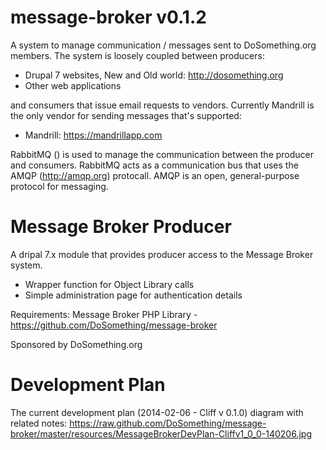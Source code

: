message-broker v0.1.2
==============

A system to manage communication / messages sent to DoSomething.org members.
The system is loosely coupled between producers:

- Drupal 7 websites, New and Old world: http://dosomething.org
- Other web applications

and consumers that issue email requests to vendors. Currently Mandrill is the
only vendor for sending messages that's supported:

- Mandrill: https://mandrillapp.com

RabbitMQ () is used to manage the communication between the producer and
consumers. RabbitMQ acts as a communication bus that uses the AMQP
(http://amqp.org) protocall. AMQP is an open, general-purpose protocol for
messaging.


Message Broker Producer
=================

A dripal 7.x module that provides producer access to the Message Broker system.
* Wrapper function for Object Library calls
* Simple administration page for authentication details

Requirements:
Message Broker PHP Library - https://github.com/DoSomething/message-broker

Sponsored by DoSomething.org


Development Plan
=================
The current development plan (2014-02-06 - Cliff v 0.1.0) diagram with related notes:
https://raw.github.com/DoSomething/message-broker/master/resources/MessageBrokerDevPlan-Cliffv1_0_0-140206.jpg

